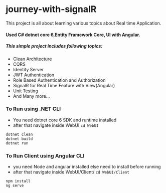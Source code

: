 # journey-with-signalR

This project is all about learning various topics about Real time Application.
#### Used C# dotnet core 6,Entity Framework Core, UI with Angular.

##### This simple project includes following topics:
* Clean Architecture
* CQRS
* Identity Server
* JWT Authentication
* Role Based Authentication and Authorization
* SignalR for Real Time Feature with View(Angular)
* Unit Testing
* And Many more...

### To Run using .NET CLI
* You need dotnet core 6 SDK and runtime installed 
* after that navigate inside WebUI
`
cd WebUI
`
```
dotnet clean
dotnet build
dotnet run
```

### To Run Client using Angular CLI
* you need Node and angular installed else need to install before running
* after that navigate inside WebUI/Client/ 
`
cd WebUI/Client
`

```
npm install
ng serve
```
